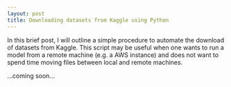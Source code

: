 ```yaml
---
layout: post
title: Downloading datasets from Kaggle using Python
---
```


In this brief post, I will outline a simple procedure to automate the download of datasets from Kaggle.
This script may be useful when one wants to run a model from a remote machine (e.g. a AWS instance) and does not want to spend time moving files between local and remote machines.

...coming soon...